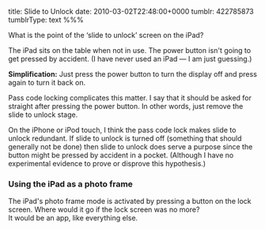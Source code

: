 title: Slide to Unlock
date: 2010-03-02T22:48:00+0000
tumblr: 422785873
tumblrType: text
%%%

What is the point of the ‘slide to unlock’ screen on the iPad?  

The iPad sits on the table when not in use. The power button isn't going to get pressed by accident. (I have never used an iPad — I am just guessing.)  
 
**Simplification:** Just press the power button to turn the display off and press again to turn it back on.  

Pass code locking complicates this matter. I say that it should be asked for straight after pressing the power button. In other words, just remove the slide to unlock stage.  

On the iPhone or iPod touch, I think the pass code lock makes slide to unlock redundant. If slide to unlock is turned off (something that should generally not be done) then slide to unlock does serve a purpose since the button might be pressed by accident in a pocket. (Although I have no experimental evidence to prove or disprove this hypothesis.)  

### Using the iPad as a photo frame

The iPad's photo frame mode is activated by pressing a button on the lock screen. Where would it go if the lock screen was no more?  
It would be an app, like everything else. 

